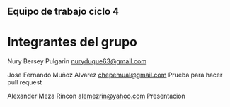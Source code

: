 ## Equipo de trabajo ciclo 4
# Integrantes del grupo
Nury Bersey Pulgarin
nuryduque63@gmail.com

Jose Fernando Muñoz Alvarez
chepemual@gmail.com
Prueba para hacer pull request

Alexander Meza Rincon
alemezrin@yahoo.com
Presentacion
 